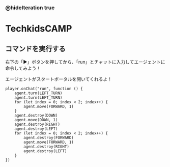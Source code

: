 ### @hideIteration true
# TechkidsCAMP

## コマンドを実行する

右下の「▶」ボタンを押してから、「run」とチャットに入力してエージェントに命令してみよう！

エージェントがスタートポータルを開いてくれるよ！

```template
player.onChat("run", function () {
    agent.turn(LEFT_TURN)
    agent.turn(LEFT_TURN)
    for (let index = 0; index < 2; index++) {
        agent.move(FORWARD, 1)
    }
    agent.destroy(DOWN)
    agent.move(DOWN, 1)
    agent.destroy(RIGHT)
    agent.destroy(LEFT)
    for (let index = 0; index < 2; index++) {
        agent.destroy(FORWARD)
        agent.move(FORWARD, 1)
        agent.destroy(RIGHT)
        agent.destroy(LEFT)
    }
})

```